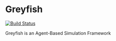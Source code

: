 Greyfish
========

[![Build Status](https://travis-ci.org/asoem/greyfish.svg?branch=master)](https://travis-ci.org/asoem/greyfish)

Greyfish is an Agent-Based Simulation Framework
